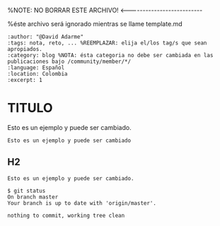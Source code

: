 








%NOTE: NO BORRAR ESTE ARCHIVO! <--------------------------

%éste archivo será ignorado mientras se llame template.md

```{post} 2023-07-18
:author: "@David Adarme"
:tags: nota, reto, ... %REEMPLAZAR: elija el/los tag/s que sean apropiados.
:category: blog %NOTA: ésta categoria no debe ser cambiada en las publicaciones bajo /community/member/*/
:language: Español
:location: Colombia
:excerpt: 1
```

# TITULO

Esto es un ejemplo y puede ser cambiado.

`Esto es un ejemplo y puede ser cambiado`

## H2

```console
Esto es un ejemplo y puede ser cambiado.

$ git status 
On branch master
Your branch is up to date with 'origin/master'.

nothing to commit, working tree clean
```
